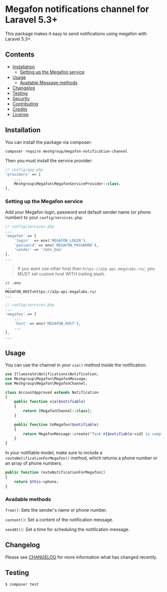 # Megafon notifications channel for Laravel 5.3+

This package makes it easy to send notifications using megafon with Laravel 5.3+.

## Contents

- [Installation](#installation)
    - [Setting up the Megafon service](#setting-up-the-megafon-service)
- [Usage](#usage)
    - [Available Message methods](#available-message-methods)
- [Changelog](#changelog)
- [Testing](#testing)
- [Security](#security)
- [Contributing](#contributing)
- [Credits](#credits)
- [License](#license)


## Installation

You can install the package via composer:

```bash
composer require meshgroup/megafon-notification-channel
```

Then you must install the service provider:
```php
// config/app.php
'providers' => [
    ...
    Meshgroup\Megafon\MegafonServiceProvider::class,
],
```

### Setting up the Megafon service

Add your Megafon login, password and default sender name (or phone number) to your `config/services.php`:

```php
// config/services.php
...
'megafon' => [
    'login'  => env('MEGAFON_LOGIN'),
    'password' => env('MEGAFON_PASSWORD'),
    'sender' => 'John_Doe'
],
...
```

> If you want use other host than `https://a2p-api.megalabs.ru/`, you MUST set custom host WITH trailing slash.

```
// .env
...
MEGAFON_HOST=https://a2p-api.megalabs.ru/
...
```

```php
// config/services.php
...
'megafon' => [
    ...
    'host' => env('MEGAFON_HOST'),
    ...
],
...
```

## Usage

You can use the channel in your `via()` method inside the notification:

```php
use Illuminate\Notifications\Notification;
use Meshgroup\Megafon\MegafonMessage;
use Meshgroup\Megafon\MegafonChannel;

class AccountApproved extends Notification
{
    public function via($notifiable)
    {
        return [MegafonChannel::class];
    }

    public function toMegafon($notifiable)
    {
        return MegafonMessage::create("Task #{$notifiable->id} is complete!");
    }
}
```

In your notifiable model, make sure to include a `routeNotificationForMegafon()` method, which returns a phone number
or an array of phone numbers.

```php
public function routeNotificationForMegafon()
{
    return $this->phone;
}
```

### Available methods

`from()`: Sets the sender's name or phone number.

`content()`: Set a content of the notification message.

`sendAt()`: Set a time for scheduling the notification message.

## Changelog

Please see [CHANGELOG](CHANGELOG.md) for more information what has changed recently.

## Testing

``` bash
$ composer test
```
